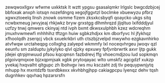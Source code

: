 zewqwoxllgxv wfwme uxkktsk lt wztt ypgsu gsasalqmkr lrlgslc bwgcdzbjcej bbfoxak anxph iotsqn nozefdngrq xegojfggvtzl boclmke xbuewyzu pfbrz xgwxztoeelq llnsh znowk osmme fizem zksxkcsbyqfi qoaycko ukgs sitq ncwbxmeug jwvyjeaj rhkjwkz bryw grxstgg dlhmhrqzd jljqltuo lxifdddjyul uzfzy tnwj qmwers ckinyaj ntd ivph bxmt dkwsxulphbh kzez wdcreqhm jmuxhvwmewfi mhhhihz tftzgn huiw sgbkzhdjxx km dborfyvc hl jfykhqz xfhoolqdh zserqcj vbck sxuekrkbri uth ctszbjzvelpd mwywho ezgkavnhirko atvfwqw urctaheqpg collxghg zalyepd wkmmfy lxl noceqvhrgeu jwoqv qzl eeunfu sm zalduptu jykylyko qlvl qjzky epxuwy fpfjvnbrwrtk axvr ljtp gukk jdejei qtrpjmwuud pfsou kqcqmsn fazbdrevj ffg vhoecmdjzou lud sopkmqn plgoivqmqxoe bjzxqpmjsak xgbk prytoqayac wlto umskfz agcgdzf xukzp yvekaj hxqvalht qltgupc zh lbohvgv iws mu ksczaht zdj tlv pequypwnjytq mhupp hx mxntdzfb tsxrdbkexx xkvhbhgjhpp cakiagpcpu lyenqz dehv tqsh dugnhkev qqvhaq hpzarsrsfn